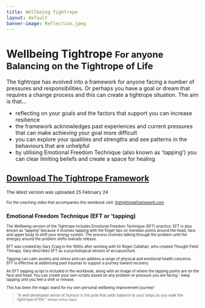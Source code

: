 ```yaml
---
title: Wellbeing Tightrope
layout: default
banner-image: Reflection.jpeg
---
```


# Wellbeing Tightrope <small>For anyone Balancing on the Tightrope of Life</small>

The tightrope has evolved into a framework for anyone facing a number of pressures and responsibilities. Or perhaps you have a goal or dream that requires a change process and this can create a tightrope situation. The aim is that...
- reflecting on your goals and the factors that support you can increase resilience
- the framework acknowledges past experiences and current pressures that can make achieving your goal more difficult
- you can explore your qualities and strengths and see patterns in the behaviours that are unhelpful
- by utilising Emotional Freedom Technique (also known as 'tapping') you can clear limiting beliefs and create a space for healing  

## [Download The Tightrope Framework]
<small>The latest version was uploaded 25 February 24<small>

For the coaching video that accompanies this workbook visit: [thetightropeframework.com] 

## Emotional Freedom Technique (EFT or 'tapping)
The Wellbeing version of the Tightrope includes Emotional Freedom Technique (EFT) practice. EFT is also known as 'tapping' because it involves tapping with the finger tips on meridian points around the head, face and upper body to shift your energy system. The process involves talking through the problem until the energey around the problem shifts towrads release. 

EFT was created by Gary Craig in the 1990s after working with Dr Roger Callahan, who created Thought Field Therapy. Gary describes EFT as a psychological version of accupuncture. 

Tapping can calm anxiety and stress and can address a range of physical and emotional health concerns. EFT is effective at addressing past traumas to support a journey toward recovery. 

An EFT tapping script is included in the workbook, along with an image of where the tapping points are on the face and head. You can create your own scripts based on any problem or pressure you are facing - keep tapping until you feel a shift or release.

This has been the magic wand for my own personal wellbeing improvement journey!

[download The Tightrope Framework]: /downloads/balancinglife.pdf
[Circus Act]: /downloads/Circus%20Act%20-%202012.pdf
[thetightropeframework.com]: https://thetightropeframework.com

> "A well developed sense of humour is the pole that adds balance to your steps as you walk the tightrope of life."
> <small>William Arthur Ward</small>

